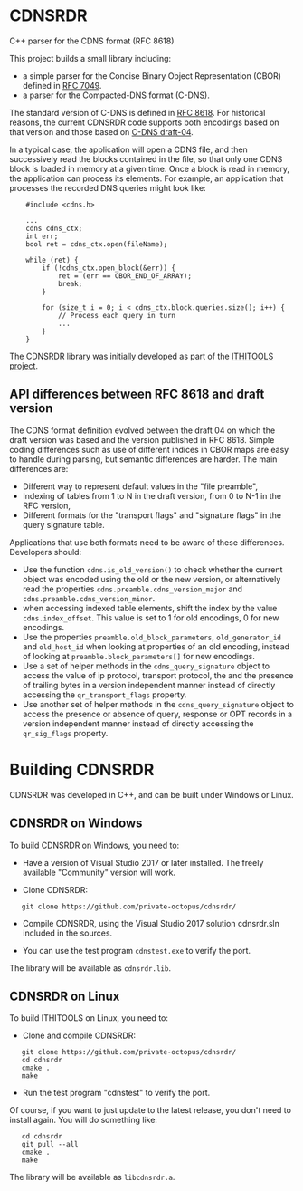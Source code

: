 # CDNSRDR
C++ parser for the CDNS format (RFC 8618)

This project builds a small library including:

* a simple parser for the Concise Binary Object Representation (CBOR) defined in [RFC 7049](https://tools.ietf.org/html/rfc7049).
* a parser for the Compacted-DNS format (C-DNS).

The standard version of C-DNS is defined in [RFC 8618](https://tools.ietf.org/html/rfc8618). 
For historical reasons, the current
CDNSRDR code supports both encodings based on that version and 
those based on [C-DNS draft-04](https://datatracker.ietf.org/doc/draft-ietf-dnsop-dns-capture-format/04/).

In a typical case, the application will open a CDNS file, and then successively read the blocks contained in the file,
so that only one CDNS block is loaded in memory at a given time. Once a block is read in memory, the application
can process its elements. For example, an application that processes the recorded DNS queries might look like:
~~~
    #include <cdns.h>

    ...
    cdns cdns_ctx;
    int err;
    bool ret = cdns_ctx.open(fileName);

    while (ret) {
        if (!cdns_ctx.open_block(&err)) {
            ret = (err == CBOR_END_OF_ARRAY);
            break;
        }

        for (size_t i = 0; i < cdns_ctx.block.queries.size(); i++) {
            // Process each query in turn
            ...
        }
    }
~~~

The CDNSRDR library was initially developed as part of the [ITHITOOLS project](https://github.com/private-octopus/ithitools/).

## API differences between RFC 8618 and draft version

The CDNS format definition evolved between the draft 04 on which the draft version was based and the version published
in RFC 8618. Simple coding differences such as use of different indices in CBOR maps are easy to handle during parsing, but
semantic differences are harder. The main differences are:

* Different way to represent default values in the "file preamble",
* Indexing of tables from 1 to N in the draft version, from 0 to N-1 in the RFC version,
* Different formats for the "transport flags" and "signature flags" in the query signature table.

Applications that use both formats need to be aware of these differences. Developers should:
 
* Use the function `cdns.is_old_version()` to check whether the current object was encoded using the old or the new version,
or alternatively read the properties `cdns.preamble.cdns_version_major` and `cdns.preamble.cdns_version_minor`.
* when accessing indexed table elements, shift the index by the value `cdns.index_offset`. This value is set to 1
for old encodings, 0 for new encodings.
* Use the properties `preamble.old_block_parameters`, `old_generator_id` and `old_host_id` when looking at properties of an old encoding,
instead of looking at `preamble.block_parameters[]` for new encodings.
* Use a set of helper methods in the `cdns_query_signature` object to access the value of ip protocol, transport protocol, the
and the presence of trailing bytes in a version independent manner instead of directly accessing the `qr_transport_flags` property.
* Use another set of helper methods in the `cdns_query_signature` object to access the presence or absence of query, response or OPT
records in a version independent manner instead of directly accessing the `qr_sig_flags` property.

# Building CDNSRDR

CDNSRDR was developed in C++, and can be built under Windows or Linux.

## CDNSRDR on Windows

To build CDNSRDR on Windows, you need to:

 * Have a version of Visual Studio 2017 or later installed. The freely available
   "Community" version will work.

 * Clone CDNSRDR:
~~~
   git clone https://github.com/private-octopus/cdnsrdr/
~~~
 * Compile CDNSRDR, using the Visual Studio 2017 solution 
   cdnsrdr.sln included in the sources.

 * You can use the test program `cdnstest.exe` to 
   verify the port.

The library will be available as `cdnsrdr.lib`.

## CDNSRDR on Linux

To build ITHITOOLS on Linux, you need to:

 * Clone and compile CDNSRDR:
~~~
   git clone https://github.com/private-octopus/cdnsrdr/
   cd cdnsrdr
   cmake .
   make
~~~
 * Run the test program "cdnstest" to verify the port.

Of course, if you want to just update to the latest release, you don't need to install
again. You will do something like:
~~~
   cd cdnsrdr
   git pull --all
   cmake .
   make
~~~

The library will be available as `libcdnsrdr.a`.

